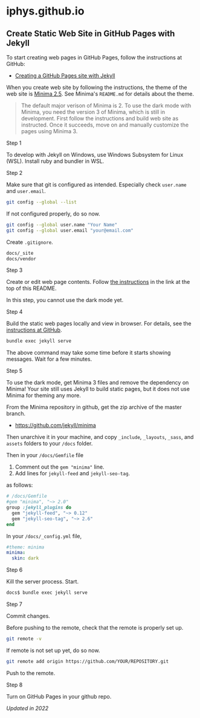 # iphys.github.io

## Create Static Web Site in GitHub Pages with Jekyll

To start creating web pages in GitHub Pages,
follow the instructions at GitHub:

- [Creating a GitHub Pages site with Jekyll][url-create-pages]

[url-create-pages]:https://docs.github.com/en/pages/setting-up-a-github-pages-site-with-jekyll/creating-a-github-pages-site-with-jekyll

When you create web site by following the instructions,
the theme of the web site is [Minima 2.5](https://github.com/jekyll/minima).
See Minima's `README.md` for details about the theme.

> The default major verison of Minima is 2.
> To use the dark mode with Minima,
> you need the version 3 of Minima,
> which is still in development.
> First follow the instructions and build web site
> as instructed.
> Once it succeeds,
> move on and manually customize the pages using Minima 3.

Step 1

To develop with Jekyll on Windows,
use Windows Subsystem for Linux (WSL).
Install ruby and bundler in WSL.

Step 2

Make sure that git is configured as intended.
Especially check `user.name` and `user.email`.

```bash
git config --global --list
```

If not configured properly, do so now.

```bash
git config --global user.name "Your Name"
git config --global user.email "your@email.com"
```

Create `.gitignore`.

```txt
docs/_site
docs/vendor
```

Step 3

Create or edit web page contents.
Follow [the instructions][url-create-pages]
in the link at the top of this README.

In this step, you cannot use the dark mode yet.

Step 4

Build the static web pages locally and view in browser.
For details,
see the [instructions at GitHub][url-gh-local].

```bash
bundle exec jekyll serve
```

The above command may take some time
before it starts showing messages.
Wait for a few minutes.

[url-gh-local]:https://docs.github.com/en/pages/setting-up-a-github-pages-site-with-jekyll/testing-your-github-pages-site-locally-with-jekyll

Step 5

To use the dark mode,
get Minima 3 files
and remove the dependency on Minima!
Your site still uses Jekyll to build static pages,
but it does not use Minima for theming any more.

From the Minima repository in github,
get the zip archive of the master branch.

- https://github.com/jekyll/minima

Then unarchive it in your machine, and copy
`_include`, `_layouts`, `_sass`, and `assets`
folders to your `/docs` folder.

Then in your `/docs/Gemfile` file

1. Comment out the `gem "minima"` line.
2. Add lines for `jekyll-feed` and `jekyll-seo-tag`.

as follows:

```ruby
# /docs/Gemfile
#gem "minima", "~> 2.0"
group :jekyll_plugins do
  gem "jekyll-feed", "~> 0.12"
  gem "jekyll-seo-tag", "~> 2.6"
end
```

In your `/docs/_config.yml` file,

```yml
#theme: minima
minima:
  skin: dark
```

Step 6

Kill the server process.
Start.

```bash
docs$ bundle exec jekyll serve
```

Step 7

Commit changes.

Before pushing to the remote,
check that the remote is properly set up.

```bash
git remote -v
```

If remote is not set up yet, do so now.

```bash
git remote add origin https://github.com/YOUR/REPOSITORY.git
```

Push to the remote.

Step 8

Turn on GitHub Pages in your github repo.

_Updated in 2022_
